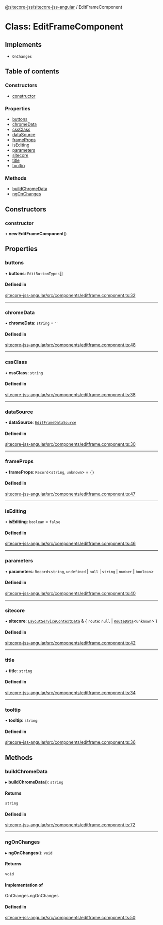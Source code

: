 [@sitecore-jss/sitecore-jss-angular](../README.md) / EditFrameComponent

# Class: EditFrameComponent

## Implements

- `OnChanges`

## Table of contents

### Constructors

- [constructor](EditFrameComponent.md#constructor)

### Properties

- [buttons](EditFrameComponent.md#buttons)
- [chromeData](EditFrameComponent.md#chromedata)
- [cssClass](EditFrameComponent.md#cssclass)
- [dataSource](EditFrameComponent.md#datasource)
- [frameProps](EditFrameComponent.md#frameprops)
- [isEditing](EditFrameComponent.md#isediting)
- [parameters](EditFrameComponent.md#parameters)
- [sitecore](EditFrameComponent.md#sitecore)
- [title](EditFrameComponent.md#title)
- [tooltip](EditFrameComponent.md#tooltip)

### Methods

- [buildChromeData](EditFrameComponent.md#buildchromedata)
- [ngOnChanges](EditFrameComponent.md#ngonchanges)

## Constructors

### constructor

• **new EditFrameComponent**()

## Properties

### buttons

• **buttons**: `EditButtonTypes`[]

#### Defined in

[sitecore-jss-angular/src/components/editframe.component.ts:32](https://github.com/Sitecore/jss/blob/876dae504/packages/sitecore-jss-angular/src/components/editframe.component.ts#L32)

---

### chromeData

• **chromeData**: `string` = `''`

#### Defined in

[sitecore-jss-angular/src/components/editframe.component.ts:48](https://github.com/Sitecore/jss/blob/876dae504/packages/sitecore-jss-angular/src/components/editframe.component.ts#L48)

---

### cssClass

• **cssClass**: `string`

#### Defined in

[sitecore-jss-angular/src/components/editframe.component.ts:38](https://github.com/Sitecore/jss/blob/876dae504/packages/sitecore-jss-angular/src/components/editframe.component.ts#L38)

---

### dataSource

• **dataSource**: [`EditFrameDataSource`](../README.md#editframedatasource)

#### Defined in

[sitecore-jss-angular/src/components/editframe.component.ts:30](https://github.com/Sitecore/jss/blob/876dae504/packages/sitecore-jss-angular/src/components/editframe.component.ts#L30)

---

### frameProps

• **frameProps**: `Record`<`string`, `unknown`\> = `{}`

#### Defined in

[sitecore-jss-angular/src/components/editframe.component.ts:47](https://github.com/Sitecore/jss/blob/876dae504/packages/sitecore-jss-angular/src/components/editframe.component.ts#L47)

---

### isEditing

• **isEditing**: `boolean` = `false`

#### Defined in

[sitecore-jss-angular/src/components/editframe.component.ts:46](https://github.com/Sitecore/jss/blob/876dae504/packages/sitecore-jss-angular/src/components/editframe.component.ts#L46)

---

### parameters

• **parameters**: `Record`<`string`, `undefined` \| `null` \| `string` \| `number` \| `boolean`\>

#### Defined in

[sitecore-jss-angular/src/components/editframe.component.ts:40](https://github.com/Sitecore/jss/blob/876dae504/packages/sitecore-jss-angular/src/components/editframe.component.ts#L40)

---

### sitecore

• **sitecore**: [`LayoutServiceContextData`](../interfaces/LayoutServiceContextData.md) & { `route`: `null` \| [`RouteData`](../interfaces/RouteData.md)<`unknown`\> }

#### Defined in

[sitecore-jss-angular/src/components/editframe.component.ts:42](https://github.com/Sitecore/jss/blob/876dae504/packages/sitecore-jss-angular/src/components/editframe.component.ts#L42)

---

### title

• **title**: `string`

#### Defined in

[sitecore-jss-angular/src/components/editframe.component.ts:34](https://github.com/Sitecore/jss/blob/876dae504/packages/sitecore-jss-angular/src/components/editframe.component.ts#L34)

---

### tooltip

• **tooltip**: `string`

#### Defined in

[sitecore-jss-angular/src/components/editframe.component.ts:36](https://github.com/Sitecore/jss/blob/876dae504/packages/sitecore-jss-angular/src/components/editframe.component.ts#L36)

## Methods

### buildChromeData

▸ **buildChromeData**(): `string`

#### Returns

`string`

#### Defined in

[sitecore-jss-angular/src/components/editframe.component.ts:72](https://github.com/Sitecore/jss/blob/876dae504/packages/sitecore-jss-angular/src/components/editframe.component.ts#L72)

---

### ngOnChanges

▸ **ngOnChanges**(): `void`

#### Returns

`void`

#### Implementation of

OnChanges.ngOnChanges

#### Defined in

[sitecore-jss-angular/src/components/editframe.component.ts:50](https://github.com/Sitecore/jss/blob/876dae504/packages/sitecore-jss-angular/src/components/editframe.component.ts#L50)
